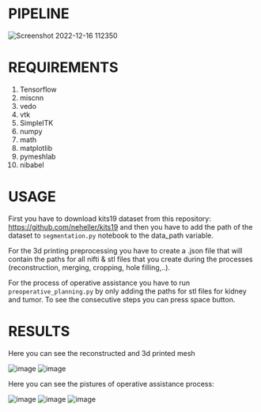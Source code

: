 # PIPELINE 

![Screenshot 2022-12-16 112350](https://user-images.githubusercontent.com/81852029/208066328-5c4f0c2f-de5d-48a6-a76d-9c9ec8202602.png)


# REQUIREMENTS
1. Tensorflow
2. miscnn
3. vedo
4. vtk
5. SimpleITK
6. numpy
7. math
8. matplotlib
9. pymeshlab
10. nibabel

# USAGE

First you have to download kits19 dataset from this repository: https://github.com/neheller/kits19 and then you have to add the path of the dataset to 
```segmentation.py``` notebook to the data_path variable.

For the 3d printing preprocessing you have to create a .json file that will contain the paths for all nifti & stl files that you create during the processes
(reconstruction, merging, cropping, hole filling,..).

For the process of operative assistance you have to run ```preoperative_planning.py``` by only adding the paths for stl files for kidney and tumor. To see the consecutive steps you can press space button.


# RESULTS
Here you can see the reconstructed and 3d printed mesh

![image](https://user-images.githubusercontent.com/81852029/209874035-5edd3dd6-f5ce-4f06-8d6e-5182b157ea33.png)
![image](https://user-images.githubusercontent.com/81852029/209874046-89eca555-57c8-4364-9e05-b5f72f91c3de.png)

Here you can see the pistures of operative assistance process:

![image](https://user-images.githubusercontent.com/81852029/209874120-97b111de-a20b-433a-8160-39ed925e6a20.png)
![image](https://user-images.githubusercontent.com/81852029/209874137-0765b394-ae9c-4124-b222-d55b13477457.png)
![image](https://user-images.githubusercontent.com/81852029/209874145-40aaa393-24c6-4e48-8cdd-303727c52e62.png)





